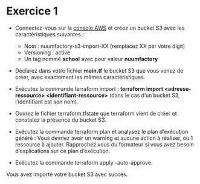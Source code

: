 # Exercice 1

- Connectez-vous sur la [console AWS](https://689995499512.signin.aws.amazon.com/console) et créez un bucket S3 avec les caractéristiques suivantes :

    - Nom : nuumfactory-s3-import-XX (remplacez XX par votre digit)
    - Versioning : activé
    - Un tag nommé **school** avec pour valeur **nuumfactory**

- Déclarez dans votre fichier **main.tf** le bucket S3 que vous venez de créer, avec exactement les mêmes caractéristiques.

- Exécutez la commande terraform import : **terraform import \<adresse-ressource\> \<identifiant-ressource\>** (dans le cas d’un bucket S3, l’identifiant est son nom).

- Ouvrez le fichier terraform.tfstate que terraform vient de créer et constatez la présence du bucket S3.

- Exécutez la commande terraform plan et analysez le plan d’exécution généré : Vous devriez avoir un warning et aucune action à réaliser, ou 1 ressource à ajouter. Rapprochez vous du formateur si vous avez besoin d’explications sur ce plan d’exécution.

- Exécutez la commande terraform apply -auto-approve.

Vous avez importé votre bucket S3 avec succès.